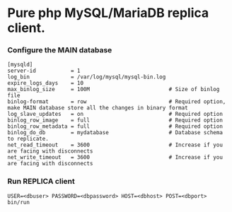 # Pure php MySQL/MariaDB replica client.

### Configure the MAIN database
```
[mysqld]
server-id           = 1
log_bin             = /var/log/mysql/mysql-bin.log
expire_logs_days    = 10
max_binlog_size     = 100M                         # Size of binlog file
binlog-format       = row                          # Required option, make MAIN database store all the changes in binary format
log_slave_updates   = on                           # Required option
binlog_row_image    = full                         # Required option
binlog_row_metadata = full                         # Required option
binlog_do_db        = mydatabase                   # Database schema to replicate.
net_read_timeout    = 3600                         # Increase if you are facing with disconnects
net_write_timeout   = 3600                         # Increase if you are facing with disconnects
```

### Run REPLICA client
```USER=<dbuser> PASSWORD=<dbpassword> HOST=<dbhost> POST=<dbport> bin/run```

